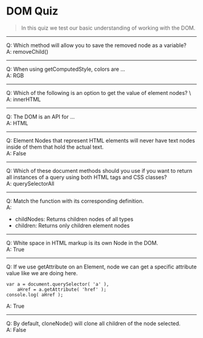 # DOM Quiz

> In this quiz we test our basic understanding of working with the DOM.

---

Q: Which method will allow you to save the removed node as a variable? \
A: removeChild()

---

Q: When using getComputedStyle, colors are ... \
A: RGB

---

Q: Which of the following is an option to get the value of element nodes? \ 
A: innerHTML

---

Q: The DOM is an API for ... \
A: HTML

---

Q: Element Nodes that represent HTML elements will never have text nodes inside of them that hold the actual text. \
A: False

---

Q: Which of these document methods should you use if you want to return all instances of a query using both HTML tags and CSS classes? \
A: querySelectorAll

---

Q: Match the function with its corresponding definition. \
A: 

- childNodes: Returns children nodes of all types
- children: Returns only children element nodes

---

Q: White space in HTML markup is its own Node in the DOM. \
A: True

---

Q: If we use getAttribute on an Element, node we can get a specific attribute value like we are doing here.

```
var a = document.querySelector( 'a' ),
    aHref = a.getAttribute( 'href' );
console.log( aHref );
```

A:  True

---

Q: By default, cloneNode() will clone all children of the node selected. \
A: False
